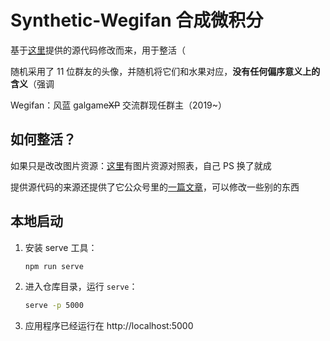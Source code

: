 # Synthetic-Wegifan 合成微积分

基于[这里](https://github.com/liyupi/daxigua/releases/tag/1.0.0)提供的源代码修改而来，用于整活（

随机采用了 11 位群友的头像，并随机将它们和水果对应，**没有任何偏序意义上的含义**（强调

Wegifan：风蓝 galgame~~XP~~ 交流群现任群主（2019~）

## 如何整活？

如果只是改改图片资源：[这里](https://docs.qq.com/sheet/DS0d2VVVJYmpvZ0pZ?tab=BB08J2)有图片资源对照表，自己 PS 换了就成

提供源代码的来源还提供了它公众号里的[一篇文章](https://mp.weixin.qq.com/s/H9VR1MWn-9bKSC_1l_MkJw)，可以修改一些别的东西

## 本地启动

1. 安装 serve 工具：

    ```bash
    npm run serve
    ```

2. 进入仓库目录，运行 `serve`：

    ```bash
    serve -p 5000
    ```
   
3. 应用程序已经运行在 http://localhost:5000 
